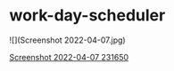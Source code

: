 # work-day-scheduler


![](Screenshot 2022-04-07.jpg)

[Screenshot 2022-04-07 231650](https://user-images.githubusercontent.com/101435334/162378484-7472d231-10f9-4648-8d84-89e5c4709789.jpg)
